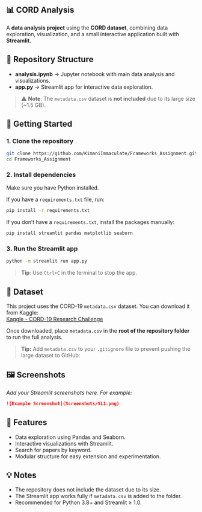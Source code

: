 ## 📊 CORD Analysis
 
A **data analysis project** using the **CORD dataset**, combining data exploration, visualization, and a small interactive application built with **Streamlit**.

## 📂 Repository Structure

- **analysis.ipynb** → Jupyter notebook with main data analysis and visualizations.  
- **app.py** → Streamlit app for interactive data exploration.  

> ⚠️ **Note**: The `metadata.csv` dataset is **not included** due to its large size (~1.5 GB).

## 🚀 Getting Started

### 1. Clone the repository
```bash
git clone https://github.com/KimaniImmaculate/Frameworks_Assignment.git
cd Frameworks_Assignment
```

### 2. Install dependencies

Make sure you have Python installed.

If you have a `requirements.txt` file, run:
```bash
pip install -r requirements.txt
```

If you don’t have a `requirements.txt`, install the packages manually:
```bash
pip install streamlit pandas matplotlib seaborn
```

### 3. Run the Streamlit app
```bash
python -m streamlit run app.py
```
> **Tip**: Use `Ctrl+C` in the terminal to stop the app.

## 📁 Dataset

This project uses the CORD-19 `metadata.csv` dataset. You can download it from Kaggle:  
[Kaggle - CORD-19 Research Challenge](https://www.kaggle.com/allen-institute-for-ai/CORD-19-research-challenge)

Once downloaded, place `metadata.csv` in the **root of the repository folder** to run the full analysis.  

> **Tip:** Add `metadata.csv` to your `.gitignore` file to prevent pushing the large dataset to GitHub:


## 🖼 Screenshots
*Add your Streamlit screenshots here. For example:*

```markdown
![Example Screenshot](Screenshots/SL1.png) 

```

## 📌 Features
- Data exploration using Pandas and Seaborn.
- Interactive visualizations with Streamlit.
- Search for papers by keyword.
- Modular structure for easy extension and experimentation.

## 💡 Notes
- The repository does not include the dataset due to its size.
- The Streamlit app works fully if `metadata.csv` is added to the folder.
- Recommended for Python 3.8+ and Streamlit ≥ 1.0.